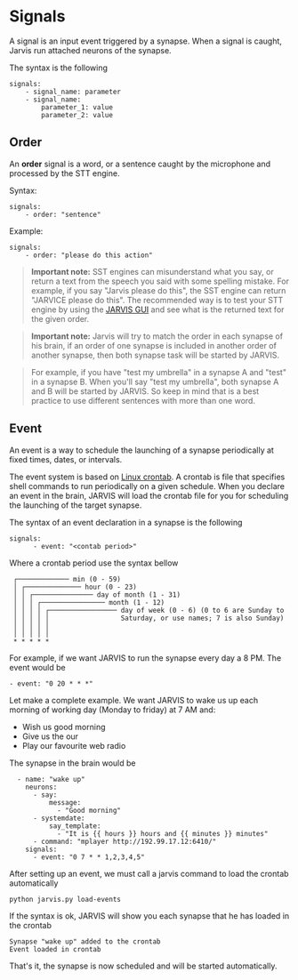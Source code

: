 # Signals

A signal is an input event triggered by a synapse. When a signal is caught, Jarvis run attached neurons of the synapse.

The syntax is the following
```
signals:
    - signal_name: parameter
    - signal_name:
        parameter_1: value
        parameter_2: value
```

## Order

An **order** signal is a word, or a sentence caught by the microphone and processed by the STT engine.

Syntax:
```
signals:
    - order: "sentence"
```

Example:
```
signals:
    - order: "please do this action"
```

> **Important note:** SST engines can misunderstand what you say, or return a text from the speech you said with some spelling mistake.
For example, if you say "Jarvis please do this", the SST engine can return "JARVICE please do this". The recommended way is to test your STT engine by using the
[JARVIS GUI](jarvis_cli.md) and see what is the returned text for the given order.

> **Important note:** Jarvis will try to match the order in each synapse of his brain, if an order of one synapse is included in another order of another synapse, then both synapse task will be started by JARVIS.

> For example, if you have "test my umbrella" in a synapse A and "test" in a synapse B. When you'll say "test my umbrella", both synapse A and B
will be started by JARVIS. So keep in mind that is a best practice to use different sentences with more than one word.

## Event

An event is a way to schedule the launching of a synapse periodically at fixed times, dates, or intervals.

The event system is based on [Linux crontab](https://en.wikipedia.org/wiki/Cron). A crontab is file that specifies shell commands to run periodically
 on a given schedule.
When you declare an event in the brain, JARVIS will load the crontab file for you for scheduling the launching 
of the  target synapse.

The syntax of an event declaration in a synapse is the following
```
signals:
      - event: "<contab period>"
```

Where a crontab period use the syntax bellow
```
 ┌───────────── min (0 - 59)
 │ ┌────────────── hour (0 - 23)
 │ │ ┌─────────────── day of month (1 - 31)
 │ │ │ ┌──────────────── month (1 - 12)
 │ │ │ │ ┌───────────────── day of week (0 - 6) (0 to 6 are Sunday to
 │ │ │ │ │                  Saturday, or use names; 7 is also Sunday)
 │ │ │ │ │
 │ │ │ │ │
 * * * * *  
```

For example, if we want JARVIS to run the synapse every day a 8 PM. The event would be
```
- event: "0 20 * * *"
```

Let make a complete example. We want JARVIS to wake us up each morning of working day (Monday to friday) at 7 AM and:
- Wish us good morning
- Give us the our
- Play our favourite web radio

The synapse in the brain would be
```
  - name: "wake up"
    neurons:
      - say:
          message:
            - "Good morning"
      - systemdate:
          say_template:
            - "It is {{ hours }} hours and {{ minutes }} minutes"
      - command: "mplayer http://192.99.17.12:6410/"
    signals:
      - event: "0 7 * * 1,2,3,4,5"
```

After setting up an event, we must call a jarvis command to load the crontab automatically
```
python jarvis.py load-events
```

If the syntax is ok, JARVIS will show you each synapse that he has loaded in the crontab
```
Synapse "wake up" added to the crontab
Event loaded in crontab
```

That's it, the synapse is now scheduled and will be started automatically.
